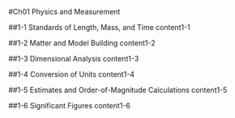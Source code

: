 #Ch01 Physics and Measurement


##1-1 Standards of Length, Mass, and Time
content1-1

##1-2 Matter and Model Building
content1-2

##1-3 Dimensional Analysis
content1-3

##1-4 Conversion of Units
content1-4

##1-5 Estimates and Order-of-Magnitude Calculations
content1-5

##1-6 Significant Figures
content1-6
